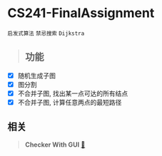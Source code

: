 # CS241-FinalAssignment

`启发式算法` `禁忌搜索` `Dijkstra`
> ## 功能

- [x] 随机生成子图
- [x] 图分割
- [x] 不合并子图, 找出某一点可达的所有结点
- [x] 不合并子图, 计算任意两点的最短路径

## 相关
> **Checker With GUI** [:link:](https://github.com/fangtiancheng/checker)
